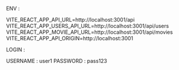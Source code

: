 ENV :

VITE_REACT_APP_API_URL=http://localhost:3001/api
VITE_REACT_APP_USERS_API_URL=http://localhost:3001/api/users
VITE_REACT_APP_MOVIE_API_URL=http://localhost:3001/api/movies
VITE_REACT_APP_API_ORIGIN=http://localhost:3001  

LOGIN :

USERNAME : user1
PASSWORD : pass123

